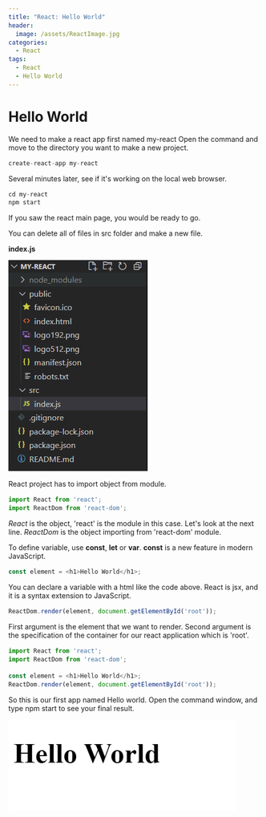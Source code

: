 ```yaml
---
title: "React: Hello World"
header:
  image: /assets/ReactImage.jpg
categories:
  - React
tags:
  - React
  - Hello World
---
```


# Hello World

We need to make a react app first named my-react
Open the command and move to the directory you want to make a new project. 

```js
create-react-app my-react
```
Several minutes later, 
see if it's working on the local web browser. 

```js
cd my-react
npm start
```
If you saw the react main page, you would be ready to go.

You can delete all of files in src folder and make a new file.

**index.js**

![Image react files](/assets/my-react-files.png)


React project has to import object from module.

```js
import React from 'react';
import ReactDom from 'react-dom';
```

_React_ is the object, 'react' is the module in this case.
Let's look at the next line. _ReactDom_ is the object 
importing from 'react-dom' module.

To define variable, use **const**, **let** or **var**. 
**const** is a new feature in modern JavaScript.

```js
const element = <h1>Hello World</h1>;
```

You can declare a variable with a html like the code above.
React is jsx, and it is a syntax extension to JavaScript.

```js
ReactDom.render(element, document.getElementById('root'));
```

First argument is the element that we want to render.
Second argument is the specification of the container for our react application which is 'root'.

```js
import React from 'react';
import ReactDom from 'react-dom';

const element = <h1>Hello World</h1>;
ReactDom.render(element, document.getElementById('root'));
```

So this is our first app named Hello world.
Open the command window, and type npm start to see your final result.


![Image react files](/assets/my-react-result.png)